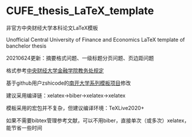 # CUFE_thesis_LaTeX_template
非官方中央财经大学本科论文LaTeX模板

Unofficial Central University of Finance and Economics LaTeX template of banchelor thesis

20210624更新：摘要格式问题、一级标题分页问题、页边距问题

格式参考[中央财经大学金融学院教务处规定](http://sf.cufe.edu.cn/info/1124/3865.htm)

基于github用户zshicode的[南开大学系列模板项目](https://github.com/zshicode/LaTeX-Beamer-Nankai)修改

建议采用编译链：xelatex->biber->xelatex->xelatex

模板采用的宏包并不复杂，但建议编译环境：TeXLive2020+

如果不需要bibtex管理参考文献，可以不用biber，直接单次（或多次）xelatex，能节省一些时间
